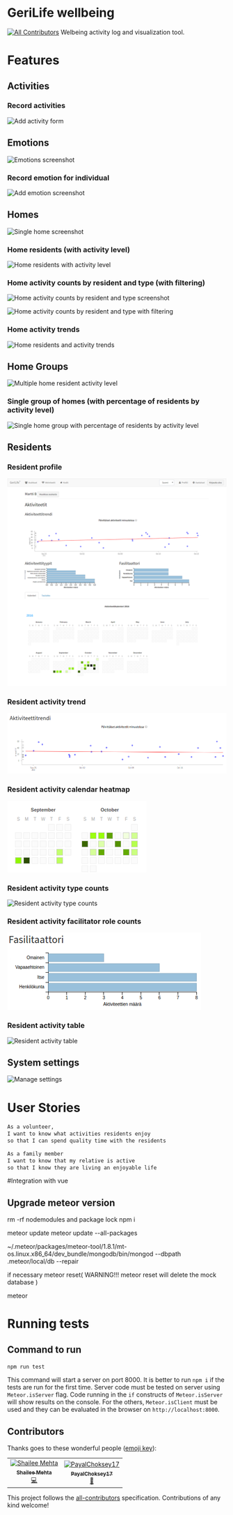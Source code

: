 # GeriLife wellbeing
[![All Contributors](https://img.shields.io/badge/all_contributors-2-orange.svg?style=flat-square)](#contributors)
Welbeing activity log and visualization tool.

# Features
## Activities
### Record activities
![Add activity form](https://rawgit.com/GeriLife/wellbeing/develop/docs/screenshots/AddActivity.png)

## Emotions
![Emotions screenshot](https://rawgit.com/GeriLife/wellbeing/develop/docs/screenshots/Emotions.png)

### Record emotion for individual
![Add emotion screenshot](https://rawgit.com/GeriLife/wellbeing/develop/docs/screenshots/Emotions-addEmotion.png)

## Homes
![Single home screenshot](https://rawgit.com/GeriLife/wellbeing/develop/docs/screenshots/Home-withMockData.png)

### Home residents (with activity level)
![Home residents with activity level](https://rawgit.com/GeriLife/wellbeing/develop/docs/screenshots/Home-withMockData-residentsList.png)

### Home activity counts by resident and type (with filtering)
![Home activity counts by resident and type screenshot](https://rawgit.com/GeriLife/wellbeing/develop/docs/screenshots/Home-withMockData-activityCountsByResidentAndType.png)

![Home activity counts by resident and type with filtering](https://rawgit.com/GeriLife/wellbeing/develop/docs/screenshots/Home-withMockData-activityCountsByResidentAndType-filtered.png)

### Home activity trends
![Home residents and activity trends](https://rawgit.com/GeriLife/wellbeing/develop/docs/screenshots/Home-withMockData-activityLevelTrends.png)

## Home Groups
![Multiple home resident activity level](https://rawgit.com/GeriLife/wellbeing/develop/docs/screenshots/Homes-withMockData.png)

### Single group of homes (with percentage of residents by activity level)
![Single home group with percentage of residents by activity level](https://rawgit.com/GeriLife/wellbeing/develop/docs/screenshots/Homes-withMockData-singleGroup.png)

## Residents
### Resident profile
![Single resident page](https://raw.githubusercontent.com/GeriLife/wellbeing/develop/docs/screenshots/Resident-withMockData.png)

### Resident activity trend
![Activity graph with trend line](https://raw.githubusercontent.com/GeriLife/wellbeing/develop/docs/screenshots/Resident-withMockData-activityTrend.png)

### Resident activity calendar heatmap
![Activity heatmap](https://raw.githubusercontent.com/GeriLife/wellbeing/develop/docs/screenshots/Resident-withMockData-activityCalendarHeatmap.png)

### Resident activity type counts
![Resident activity type counts](https://rawgit.com/GeriLife/wellbeing/develop/docs/screenshots/Resident-withMockData-activityTypeCounts.png)

### Resident activity facilitator role counts
![Resident activity facilitator role counts](https://raw.githubusercontent.com/GeriLife/wellbeing/develop/docs/screenshots/Resident-withMockData-activityFacilitatorRoleCounts.png)

### Resident activity table
![Resident activity table](https://cdn.rawgit.com/GeriLife/wellbeing/master/docs/screenshots/activity-table.png)


## System settings
![Manage settings](https://cdn.rawgit.com/GeriLife/wellbeing/master/docs/screenshots/settings.png)

# User Stories
```
As a volunteer,
I want to know what activities residents enjoy
so that I can spend quality time with the residents
```

```
As a family member
I want to know that my relative is active
so that I know they are living an enjoyable life
```


#Integration with vue

## Upgrade meteor version
rm -rf nodemodules and package lock
npm i

meteor update
meteor update --all-packages

 ~/.meteor/packages/meteor-tool/1.8.1/mt-os.linux.x86_64/dev_bundle/mongodb/bin/mongod  --dbpath .meteor/local/db --repair

if necessary meteor reset(
WARNING!!! 
meteor reset will delete the mock database
)

 meteor

# Running tests
## Command to run
`npm run test`

This command will start a server on port 8000. It is better to run `npm i` if the tests are run for the first time.
Server code must be tested on server using `Meteor.isServer` flag. Code running in the `if` constructs of `Meteor.isServer` will show results on the console. For the others, `Meteor.isClient` must be used and they can be evaluated in the browser on `http://localhost:8000`.

## Contributors

Thanks goes to these wonderful people ([emoji key](https://allcontributors.org/docs/en/emoji-key)):

<!-- ALL-CONTRIBUTORS-LIST:START - Do not remove or modify this section -->
<!-- prettier-ignore -->
<table><tr><td align="center"><a href="https://github.com/shailee-m"><img src="https://avatars0.githubusercontent.com/u/10625985?v=4" width="100px;" alt="Shailee Mehta"/><br /><sub><b>Shailee Mehta</b></sub></a><br /><a href="https://github.com/GeriLife/wellbeing/commits?author=shailee-m" title="Code">💻</a></td><td align="center"><a href="https://github.com/PayalChoksey17"><img src="https://avatars0.githubusercontent.com/u/41734649?v=4" width="100px;" alt="PayalChoksey17"/><br /><sub><b>PayalChoksey17</b></sub></a><br /><a href="https://github.com/GeriLife/wellbeing/issues?q=author%3APayalChoksey17" title="Bug reports">🐛</a></td></tr></table>

<!-- ALL-CONTRIBUTORS-LIST:END -->

This project follows the [all-contributors](https://github.com/all-contributors/all-contributors) specification. Contributions of any kind welcome!